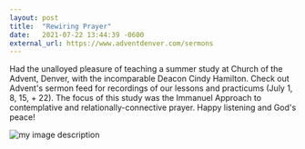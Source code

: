 ```yaml
---
layout: post
title:  "Rewiring Prayer"
date:   2021-07-22 13:44:39 -0600
external_url: https://www.adventdenver.com/sermons
---
```

Had the unalloyed pleasure of teaching a summer study at Church of the Advent, Denver, with the incomparable Deacon Cindy Hamilton. Check out Advent's sermon feed for recordings of our lessons and practicums (July 1, 8, 15, + 22). The focus of this study was the Immanuel Approach to contemplative and relationally-connective prayer. Happy listening and God's peace! 

![my image description](https://images.unsplash.com/photo-1543702474-2c562b1845eb?ixid=MnwxMjA3fDB8MHxwaG90by1wYWdlfHx8fGVufDB8fHx8&ixlib=rb-1.2.1&auto=format&fit=crop&w=600&q=80)

